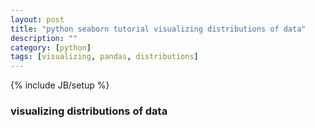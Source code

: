```yaml
---
layout: post
title: "python seaborn tutorial visualizing distributions of data"
description: ""
category: [python]
tags: [visualizing, pandas, distributions]
---
```

{% include JB/setup %}


### visualizing distributions of data

